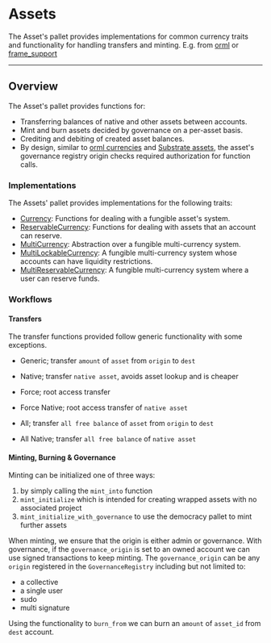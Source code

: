 # Assets 

The Asset's pallet provides implementations for common currency traits and functionality for handling transfers and minting.
E.g. from [orml](https://docs.rs/orml-traits) or [frame_support](https://github.com/paritytech/substrate/tree/master/frame/support)

---

## Overview

The Asset's pallet provides functions for:
- Transferring balances of native and other assets between accounts.
- Mint and burn assets decided by governance on a per-asset basis.
- Crediting and debiting of created asset balances.
- By design, similar to [orml currencies](https://docs.rs/orml-currencies/latest/orml_currencies/)
and [Substrate assets](https://github.com/paritytech/substrate/tree/master/frame/assets),
the asset's governance registry origin checks required authorization for function calls.


### Implementations

The Assets' pallet provides implementations for the following traits:
- [Currency](https://github.com/paritytech/substrate/blob/master/frame/support/src/traits/tokens/currency.rs):
Functions for dealing with a fungible asset's system.
- [ReservableCurrency](https://github.com/paritytech/substrate/blob/master/frame/support/src/traits/tokens/currency/reservable.rs):
Functions for dealing with assets that an account can reserve.
- [MultiCurrency](https://docs.rs/orml-traits/latest/orml_traits/currency/trait.MultiCurrency.html):
Abstraction over a fungible multi-currency system.
- [MultiLockableCurrency](https://docs.rs/orml-traits/latest/orml_traits/currency/trait.MultiLockableCurrency.html):
A fungible multi-currency system whose accounts can have liquidity restrictions.
- [MultiReservableCurrency](https://docs.rs/orml-traits/latest/orml_traits/currency/trait.MultiReservableCurrency.html):
A fungible multi-currency system where a user can reserve funds.

### Workflows

#### Transfers

The transfer functions provided follow generic functionality with some exceptions.
- Generic; transfer `amount` of `asset` from `origin` to `dest`
- Native; transfer `native asset`, avoids asset lookup and is cheaper
 
- Force; root access transfer 
- Force Native; root access transfer of `native asset`

- All; transfer `all free balance` of `asset` from `origin` to `dest`
- All Native; transfer `all free balance` of `native asset` 


#### Minting, Burning & Governance

Minting can be initialized one of three ways:
1. by simply calling the `mint_into` function
2. `mint_initialize` which is intended for creating wrapped assets with no associated project
3. `mint_initialize_with_governance` to use the democracy pallet to mint further assets

When minting, we ensure that the origin is either admin or governance.
With governance, if the `governance_origin` is set to an owned account we can use signed transactions to keep minting.
The `governance_origin` can be any `origin` registered in the `GovernanceRegistry` including but not limited to:
- a collective
- a single user
- sudo
- multi signature

Using the functionality to `burn_from` we can burn an `amount` of `asset_id` from `dest` account.
